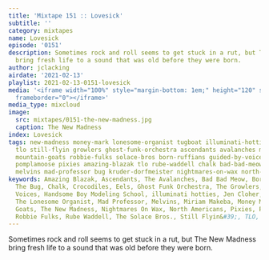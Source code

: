 ```yaml
---
title: 'Mixtape 151 :: Lovesick'
subtitle: ''
category: mixtapes
name: Lovesick
episode: '0151'
description: Sometimes rock and roll seems to get stuck in a rut, but The New Madness
  bring fresh life to a sound that was old before they were born.
author: jclacking
airdate: '2021-02-13'
playlist: 2021-02-13-0151-lovesick
media: '<iframe width="100%" style="margin-bottom: 1em;" height="120" src="https://www.mixcloud.com/widget/iframe/?feed=%2Fthe-lacking-org%2Fprk87n-151-lovesick%2F&hide_artwork=1&hide_cover=1&light=1"
  frameborder="0"></iframe>'
media_type: mixcloud
image:
  src: mixtapes/0151-the-new-madness.jpg
  caption: The New Madness
index: Lovesick
tags: new-madness money-mark lonesome-organist tugboat illuminati-hotties handsome-boy-modeling-school
  tlo still-flyin growlers ghost-funk-orchestra ascendants avalanches miriam-makeba
  mountain-goats robbie-fulks solace-bros born-ruffians guided-by-voices jen-cloher
  pomplamoose pixies amazing-blazak tlo rube-waddell chalk bad-bad-meow eels crocodiles
  melvins mad-professor bug kruder-dorfmeister nightmares-on-wax north-americans
keywords: Amazing Blazak, Ascendants, The Avalanches, Bad Bad Meow, Born Ruffians,
  The Bug, Chalk, Crocodiles, Eels, Ghost Funk Orchestra, The Growlers, Guided By
  Voices, Handsome Boy Modeling School, illuminati hotties, Jen Cloher, Kruder + Dorfmeister,
  The Lonesome Organist, Mad Professor, Melvins, Miriam Makeba, Money Mark, The Mountain
  Goats, The New Madness, Nightmares On Wax, North Americans, Pixies, Pomplamoose,
  Robbie Fulks, Rube Waddell, The Solace Bros., Still Flyin&#39;, TLO, TLO, Tugboat
---
```

Sometimes rock and roll seems to get stuck in a rut, but The New Madness bring fresh life to a sound that was old before they were born.
